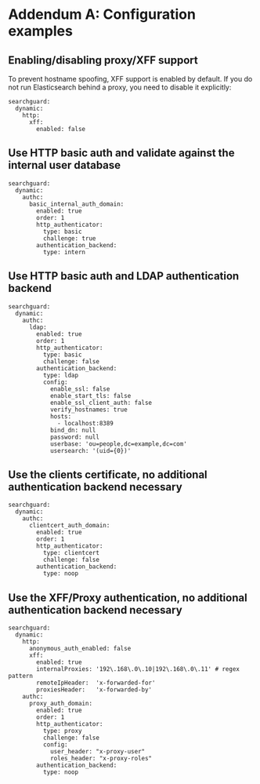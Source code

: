 <!---
Copryight 2016 floragunn GmbH
-->

# Addendum A: Configuration examples

## Enabling/disabling proxy/XFF support

To prevent hostname spoofing, XFF support is enabled by default. If you do not run Elasticsearch behind a proxy, you need to disable it explicitly:

```
searchguard:
  dynamic:
    http:
      xff:
        enabled: false
```

## Use HTTP basic auth and validate against the internal user database

```
searchguard:
  dynamic:
    authc:
      basic_internal_auth_domain: 
        enabled: true
        order: 1
        http_authenticator:
          type: basic
          challenge: true
        authentication_backend:
          type: intern
```

## Use HTTP basic auth and LDAP authentication backend

```
searchguard:
  dynamic:
    authc:
      ldap:
        enabled: true
        order: 1
        http_authenticator:
          type: basic
          challenge: false
        authentication_backend:
          type: ldap
          config:
            enable_ssl: false
            enable_start_tls: false
            enable_ssl_client_auth: false
            verify_hostnames: true
            hosts:
              - localhost:8389
            bind_dn: null
            password: null
            userbase: 'ou=people,dc=example,dc=com'
            usersearch: '(uid={0})'
```

## Use the clients certificate, no additional authentication backend necessary

```
searchguard:
  dynamic:
    authc:
      clientcert_auth_domain:
        enabled: true
        order: 1
        http_authenticator:
          type: clientcert
          challenge: false
        authentication_backend:
          type: noop
```

## Use the XFF/Proxy authentication, no additional authentication backend necessary

```
searchguard:
  dynamic:
    http:
      anonymous_auth_enabled: false
      xff:
        enabled: true
        internalProxies: '192\.168\.0\.10|192\.168\.0\.11' # regex pattern
        remoteIpHeader:  'x-forwarded-for'
        proxiesHeader:   'x-forwarded-by'    
    authc:
      proxy_auth_domain:
        enabled: true
        order: 1
        http_authenticator:
          type: proxy
          challenge: false
          config:
            user_header: "x-proxy-user"
            roles_header: "x-proxy-roles"
        authentication_backend:
          type: noop
```
